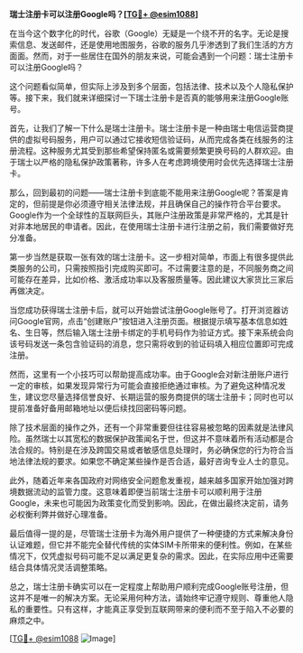 **瑞士注册卡可以注册Google吗？[[TG💪+ @esim1088](https://t.me/s/esim1088)]**

在当今这个数字化的时代，谷歌（Google）无疑是一个绕不开的名字。无论是搜索信息、发送邮件，还是使用地图服务，谷歌的服务几乎渗透到了我们生活的方方面面。然而，对于一些居住在国外的朋友来说，可能会遇到一个问题：瑞士注册卡可以注册Google吗？

这个问题看似简单，但实际上涉及到多个层面，包括法律、技术以及个人隐私保护等。接下来，我们就来详细探讨一下瑞士注册卡是否真的能够用来注册Google账号。

首先，让我们了解一下什么是瑞士注册卡。瑞士注册卡是一种由瑞士电信运营商提供的虚拟号码服务，用户可以通过它接收短信验证码，从而完成各类在线服务的注册流程。这种服务尤其受到那些希望保持匿名或需要频繁更换号码的人群欢迎。由于瑞士以严格的隐私保护政策著称，许多人在考虑跨境使用时会优先选择瑞士注册卡。

那么，回到最初的问题——瑞士注册卡到底能不能用来注册Google呢？答案是肯定的，但前提是你必须遵守相关法律法规，并且确保自己的操作符合平台要求。Google作为一个全球性的互联网巨头，其账户注册政策是非常严格的，尤其是针对非本地居民的申请者。因此，在使用瑞士注册卡进行注册之前，我们需要做好充分准备。

第一步当然是获取一张有效的瑞士注册卡。这一步相对简单，市面上有很多提供此类服务的公司，只需按照指引完成购买即可。不过需要注意的是，不同服务商之间可能存在差异，比如价格、激活成功率以及客服质量等。因此建议大家货比三家后再做决定。

当您成功获得瑞士注册卡后，就可以开始尝试注册Google账号了。打开浏览器访问Google官网，点击“创建账户”按钮进入注册页面。根据提示填写基本信息如姓名、生日等，然后输入瑞士注册卡绑定的手机号码作为验证方式。接下来系统会向该号码发送一条包含验证码的消息，您只需将收到的验证码填入相应位置即可完成注册。

然而，这里有一个小技巧可以帮助提高成功率。由于Google会对新注册账户进行一定的审核，如果发现异常行为可能会直接拒绝通过审核。为了避免这种情况发生，建议您尽量选择信誉良好、长期运营的服务商提供的瑞士注册卡；同时也可以提前准备好备用邮箱地址以便后续找回密码等问题。

除了技术层面的操作之外，还有一个非常重要但往往容易被忽略的因素就是法律风险。虽然瑞士以其宽松的数据保护政策闻名于世，但这并不意味着所有活动都是合法合规的。特别是在涉及跨国交易或者敏感信息处理时，务必确保您的行为符合当地法律法规的要求。如果您不确定某些操作是否合适，最好咨询专业人士的意见。

此外，随着近年来各国政府对网络安全问题愈发重视，越来越多国家开始加强对跨境数据流动的监管力度。这意味着即便当前瑞士注册卡可以顺利用于注册Google，未来也可能因为政策变化而受到影响。因此，在做出最终决定前，请务必权衡利弊并做好心理准备。

最后值得一提的是，尽管瑞士注册卡为海外用户提供了一种便捷的方式来解决身份认证难题，但它并不能完全替代传统的实体SIM卡所带来的便利性。例如，在某些情况下，仅凭虚拟号码可能不足以满足更复杂的需求。因此，在实际应用中还需要结合具体情况灵活调整策略。

总之，瑞士注册卡确实可以在一定程度上帮助用户顺利完成Google账号注册，但这并不是唯一的解决方案。无论采用何种方法，请始终牢记遵守规则、尊重他人隐私的重要性。只有这样，才能真正享受到互联网带来的便利而不至于陷入不必要的麻烦之中。

[[TG💪+ @esim1088](https://t.me/s/esim1088) ![Image](https://i.postimg.cc/4NQfJmqS/Snipaste-2025-05-13-00-14-12.png)]